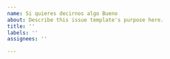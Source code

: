 ```yaml
---
name: Si quieres decirnos algo Bueno
about: Describe this issue template's purpose here.
title: ''
labels: ''
assignees: ''

---
```



